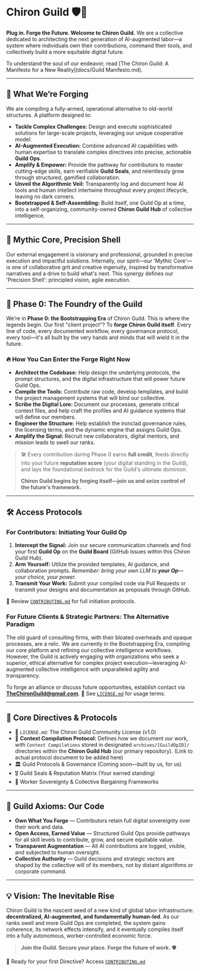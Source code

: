 # Chiron Guild 🛡️🤖

**Plug in. Forge the Future. Welcome to Chiron Guild.** We are a collective dedicated to architecting the next generation of AI-augmented labor—a system where individuals own their contributions, command their tools, and collectively build a more equitable digital future.

To understand the soul of our endeavor, read [The Chiron Guild: A Manifesto for a New Reality](docs/Guild Manifesto.md).

---

## 🚀 What We’re Forging

We are compiling a fully-armed, operational alternative to old-world structures. A platform designed to:

* **Tackle Complex Challenges:** Design and execute sophisticated solutions for large-scale projects, leveraging our unique cooperative model.
* **AI-Augmented Execution:** Combine advanced AI capabilities with human expertise to translate complex directives into precise, actionable **Guild Ops**.
* **Amplify & Empower:** Provide the pathway for contributors to master cutting-edge skills, earn verifiable **Guild Seals**, and relentlessly grow through structured, gamified collaboration.
* **Unveil the Algorithmic Veil:** Transparently log and document how AI tools and human intellect intertwine throughout every project lifecycle, leaving no dark corners.
* **Bootstrapped & Self-Assembling:** Build itself, one Guild Op at a time, into a self-organizing, community-owned **Chiron Guild Hub** of collective intelligence.

---

## 🧠 Mythic Core, Precision Shell

Our external engagement is visionary and professional, grounded in precise execution and impactful solutions. Internally, our spirit—our 'Mythic Core'—is one of collaborative grit and creative ingenuity, inspired by transformative narratives and a drive to build what's next. This synergy defines our 'Precision Shell': principled vision, agile execution.

---

## 🚧 Phase 0: The Foundry of the Guild

We’re in **Phase 0: the Bootstrapping Era** of Chiron Guild. This is where the legends begin.
Our first "client project"? To **forge Chiron Guild itself**. Every line of code, every documented workflow, every governance protocol, every tool—it's all built by the very hands and minds that will wield it in the future.

### 🔥 How You Can Enter the Forge Right Now

* **Architect the Codebase:** Help design the underlying protocols, the prompt structures, and the digital infrastructure that will power future Guild Ops.
* **Compile the Tools:** Contribute raw code, develop templates, and build the project management systems that will bind our collective.
* **Scribe the Digital Lore:** Document our processes, generate critical context files, and help craft the profiles and AI guidance systems that will define our members.
* **Engineer the Structure:** Help establish the ironclad governance rules, the licensing terms, and the dynamic engine that assigns Guild Ops.
* **Amplify the Signal:** Recruit new collaborators, digital mentors, and mission leads to swell our ranks.

> 🛠️ Every contribution during Phase 0 earns **full credit**, feeds directly into your future **reputation score** (your digital standing in the Guild), and lays the foundational bedrock for the Guild's ultimate dominion.
>
> **Chiron Guild begins by forging itself—join us and seize control of the future's framework.**

---

## 🛠️ Access Protocols

### For Contributors: Initiating Your Guild Op

1.  **Intercept the Signal:** Join our secure communication channels and find your first **Guild Op** on the **Guild Board** (GitHub Issues within this Chiron Guild Hub).
2.  **Arm Yourself:** Utilize the provided templates, AI guidance, and collaboration prompts. *Remember: bring your own LLM to **your Op**—your choice, your power.*
3.  **Transmit Your Work:** Submit your compiled code via Pull Requests or transmit your designs and documentation as proposals through GitHub.

📘 Review [`CONTRIBUTING.md`](CONTRIBUTING.md) for full initiation protocols.

### For Future Clients & Strategic Partners: The Alternative Paradigm

The old guard of consulting firms, with their bloated overheads and opaque processes, are a relic. We are currently in the Bootstrapping Era, compiling our core platform and refining our collective intelligence workflows. However, the Guild is actively engaging with organizations who seek a superior, ethical alternative for complex project execution—leveraging AI-augmented collective intelligence with unparalleled agility and transparency.

To forge an alliance or discuss future opportunities, establish contact via **[TheChironGuild@gmail.com](mailto:TheChironGuild@gmail.com)**.
📄 See [`LICENSE.md`](LICENSE.md) for usage terms.

---

## 📜 Core Directives & Protocols

* 📄 `LICENSE.md`: The Chiron Guild Community License (v1.0)
* 📘 **Context Compilation Protocol:** Defines how we document our work, with `Context Compilations` stored in designated `archives/[GuildOpID]/` directories within the **Chiron Guild Hub** (our primary repository). (Link to actual protocol document to be added here)
* 🏛️ Guild Protocols & Governance (Coming soon—built by us, for us)
* 🎖️ Guild Seals & Reputation Matrix (Your earned standing)
* 🤝 Worker Sovereignty & Collective Bargaining Frameworks

---

## 💬 Guild Axioms: Our Code

* **Own What You Forge** — Contributors retain full digital sovereignty over their work and data.
* **Open Access, Earned Value** — Structured Guild Ops provide pathways for all skill levels to contribute, grow, and secure equitable value.
* **Transparent Augmentation** — All AI contributions are logged, visible, and subjected to human oversight.
* **Collective Authority** — Guild decisions and strategic vectors are shaped by the collective will of its members, not by distant algorithms or corporate command.

---

## 💡 Vision: The Inevitable Rise

Chiron Guild is the nascent seed of a new kind of global labor infrastructure: **decentralized, AI-augmented, and fundamentally human-led**. As our ranks swell and more Guild Ops are completed, the system gains coherence, its network effects intensify, and it eventually compiles itself into a fully autonomous, worker-controlled economic force.

> **Join the Guild. Secure your place. Forge the future of work.** 🛡️

📘 Ready for your first Directive? Access [`CONTRIBUTING.md`](CONTRIBUTING.md)
